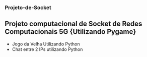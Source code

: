 ### Projeto-de-Socket
## Projeto computacional de Socket de Redes Computacionais 5G {Utilizando Pygame}

- Jogo da Velha Utilizando Python 
- Chat entre 2 IPs utilizando Python
